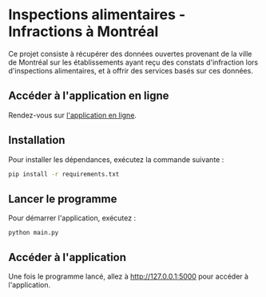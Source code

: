 # Inspections alimentaires - Infractions à Montréal

Ce projet consiste à récupérer des données ouvertes provenant de la ville de Montréal sur les établissements ayant reçu des constats d'infraction lors d'inspections alimentaires, et à offrir des services basés sur ces données.

## Accéder à l'application en ligne

Rendez-vous sur [l'application en ligne](https://stephen2000pog.pythonanywhere.com/).

## Installation

Pour installer les dépendances, exécutez la commande suivante :

```bash
pip install -r requirements.txt
```
## Lancer le programme

Pour démarrer l'application, exécutez :
```
python main.py
```
## Accéder à l'application
Une fois le programme lancé, allez à http://127.0.0.1:5000 pour accéder à l'application.
